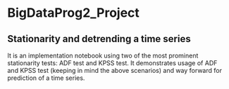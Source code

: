 # BigDataProg2_Project

## Stationarity and detrending a time series

It is an implementation notebook using two of the most prominent stationarity tests: ADF test and KPSS test. It demonstrates usage of ADF and KPSS test (keeping in mind the above scenarios) and way forward for prediction of a time series.

